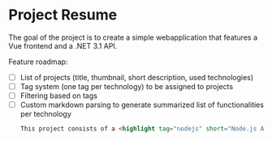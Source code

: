 # Project Resume

The goal of the project is to create a simple webapplication that features a Vue frontend and a .NET 3.1 API.

Feature roadmap:

- [ ] List of projects (title, thumbnail, short description, used technologies)
- [ ] Tag system (one tag per technology) to be assigned to projects
- [ ] Filtering based on tags
- [ ] Custom markdown parsing to generate summarized list of functionalities per technology
	```markdown
	This project consists of a <highlight tag="nodejs" short="Node.js API using Express">Node.js RESTful API using the Express web framework</highlight>
	```
